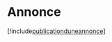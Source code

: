 # Annonce

[!include[publicationduneannonce](annonce.publicationduneannonce.autogen.md)]































